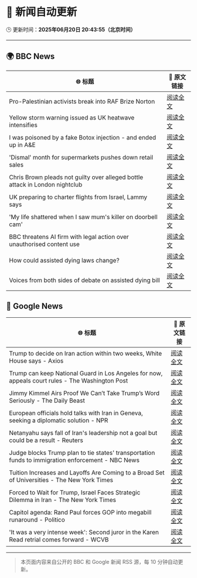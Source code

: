 # 🧠 新闻自动更新

🕒 更新时间：**2025年06月20日 20:43:55（北京时间）**

---

## 🌍 BBC News

| 🌐 标题 | 🔗 原文链接 |
|--------|-------------|
| Pro-Palestinian activists break into RAF Brize Norton | [阅读全文](https://www.bbc.com/news/articles/cx24nppdx0lo) |
| Yellow storm warning issued as UK heatwave intensifies | [阅读全文](https://www.bbc.com/news/articles/cg5z78nyglpo) |
| I was poisoned by a fake Botox injection - and ended up in A&E | [阅读全文](https://www.bbc.com/news/articles/cn0q2z725llo) |
| 'Dismal' month for supermarkets pushes down retail sales | [阅读全文](https://www.bbc.com/news/articles/cz094j3nl1ro) |
| Chris Brown pleads not guilty over alleged bottle attack in London nightclub | [阅读全文](https://www.bbc.com/news/articles/cwyr9wy7gp9o) |
| UK preparing to charter flights from Israel, Lammy says | [阅读全文](https://www.bbc.com/news/articles/cdez72x9pkdo) |
| 'My life shattered when I saw mum's killer on doorbell cam' | [阅读全文](https://www.bbc.com/news/articles/cx2j030yl3lo) |
| BBC threatens AI firm with legal action over unauthorised content use | [阅读全文](https://www.bbc.com/news/articles/cy7ndgylzzmo) |
| How could assisted dying laws change? | [阅读全文](https://www.bbc.com/news/articles/c5y5d2g3wgxo) |
| Voices from both sides of debate on  assisted dying bill | [阅读全文](https://www.bbc.com/news/videos/cm20m4zvee8o) |

## 📰 Google News

| 🌐 标题 | 🔗 原文链接 |
|--------|-------------|
| Trump to decide on Iran action within two weeks, White House says - Axios | [阅读全文](https://news.google.com/rss/articles/CBMidkFVX3lxTFA4RGZCVTdFd0JoZWZoajhIaGZQb25FZF9ibUZ5Tm5talNMem1PYnB0Uk93OGZib3VEVTdfODY0NXV5WmdlRjBCYjdtalhzdmZKRjE4Z0ZSWlU3TEw3RFlNc2gxTnNKWVNOMm5wWDRNdFVxOVdqc3c?oc=5) |
| Trump can keep National Guard in Los Angeles for now, appeals court rules - The Washington Post | [阅读全文](https://news.google.com/rss/articles/CBMikAFBVV95cUxQR0JDaGFhWE5hUUlNTHh0UzBKYlFmMEtJMXhfX2F1UFo3Wloxc1Z0cUZXZGJhVlBpQmdtbGE2bDl3WXg2RDF0M2tRMTNwYkNlOHBVd2l2aFFJcXhXUWFrU3BoWG9hOEtpb3lTZ3JZdjZJVWZoaWhGUmFodUJmejdvN1dWSWpFUlI1bGZuaTRjTGg?oc=5) |
| Jimmy Kimmel Airs Proof We Can’t Take Trump’s Word Seriously - The Daily Beast | [阅读全文](https://news.google.com/rss/articles/CBMiowFBVV95cUxORlVZM3drajlINUh6UXdQWDhGLXpHYVM0U3FvZzhiaEpnQXdUS2dsR0RpQjNqbHoyd284bzZta3FZQ3QtUl9sQWpLV2xtbjR5WVJqU2FrQ1AybUJGb3M0aGdmUGlKVzZDekR0czExS1NkdklJbEFEOXd6T3k3X2Y5Skl1a0p6R3JGZExnVE8yRzlVZmhlTUx1djVMQlBzSXJJd3RN?oc=5) |
| European officials hold talks with Iran in Geneva, seeking a diplomatic solution - NPR | [阅读全文](https://news.google.com/rss/articles/CBMib0FVX3lxTFBLR0IyQzJ1dEFtN0ZQWGphX1RUNVpxbHl5OVIwVWZVMzBWNmx2c3NZaFBlRnpkbmJaNUhsTDFqcWU4eU00aWItX3hod0VvNGd3U0o3b05vRjdEdEV2cEJZaUVBSWg4WUNOY0ZhSkdwOA?oc=5) |
| Netanyahu says fall of Iran's leadership not a goal but could be a result - Reuters | [阅读全文](https://news.google.com/rss/articles/CBMitgFBVV95cUxQYzgweTNaRGx2MUZjQVRGSEpUV0JYTGVETjAxdk43ZEVGY3RvN2NvR1FueTFfWlJNcVI4blJHVDY2WXRvVzJfUlVEZERGbkNpYy1sNVpuWTYydkNHRll6QzR2TTA4WXVFYlZMZVNzbzhMa1VlbmFvWi1WZ1BpSDhNaG9aTGc2Q0ZyellLdFN3MU9jMkF3NlBZVVllbS1DZDh0dzVYcWJmbm44SDd1djY5RXB4WWhYdw?oc=5) |
| Judge blocks Trump plan to tie states' transportation funds to immigration enforcement - NBC News | [阅读全文](https://news.google.com/rss/articles/CBMixwFBVV95cUxPRkRBQjlESjQxQWJxYWVNeVN6SWwtMmlOODRzQ2d3WW9MOWd4N1ktZGNqZ0FBdUlPWm1NdmNMMnJyOEMyYTlJTHdaUDV3S3U2NUlRSmttV2FiOEtsSmRXUG0zaW81UmxxLUppWHRjOF9XQ29jNDlmZ1BtbUhMMTJ5dHdfVFpOZEt2TDg0UjVBY2ZSUjJwLVIxVGMxQmlkOFdveklfbXplTEdZODhrOTA1R1BaODFtYmFuWVlVd01xYm1iaF9kY3hj0gFWQVVfeXFMTVd4U0xYa1FKRDVHd3RMbl9zaVBmTG9LVVZrcFpON0ZkWC1DbkhwdnFVS0FOWFZ6NTRtSExyT3Y2YmxGel9pYW5lMk0xcnVaT3Flc0lBM1E?oc=5) |
| Tuition Increases and Layoffs Are Coming to a Broad Set of Universities - The New York Times | [阅读全文](https://news.google.com/rss/articles/CBMigwFBVV95cUxPUFhaUDk3a0hCNThkdWgzVGhHNFdrNThFd29vWC0ySDVLZV94YTlEcHRqdm12OUVmWXcxVUkwWktpZVloWGYzMS1vdVZlQ1hPLW9ZMW14MjBlOGFMUkVPUDZGSHU5UDMtZ25rYk0wSkJuSGxYbllxcVVUbVVLRjFxRXM1WQ?oc=5) |
| Forced to Wait for Trump, Israel Faces Strategic Dilemma in Iran - The New York Times | [阅读全文](https://news.google.com/rss/articles/CBMif0FVX3lxTE5PbHN4WmppYkM0LS1keWtHWkNJWV9NbGxRbmJuRXp4REhEN0lFai1YcENWT092eFdseDZINnpiQ0hwd2FBcXQtWkthZnRpT2c2WGRhaUF6eUF1N19oUWdtY2pXREJCVUFpZURERGJXdlZubkhaYXhwT0g0dUlJWHc?oc=5) |
| Capitol agenda: Rand Paul forces GOP into megabill runaround - Politico | [阅读全文](https://news.google.com/rss/articles/CBMivgFBVV95cUxNNjdsWmkzNkc1VzFWVGM1RXhmNGd3RWFaUGxERzdKdjR6S1l3M0pCLW9ucm9qZ0ZoZURmOHdjb2N1SGJQT20zVExjMER5dDFQa0FTWWoxbDU0N3RSdlkwVkxGM0d0VjMwcHVjRTFrUjd2NENyYlhDQlMyTjVNbEVKel9aVUZGWV9qWm1oZXNadG4ydloxU01vN1pNckRSMlBKdXRKNzBuNFBYTnFEblRpUVVZQXVIdGdtUlp0WUln?oc=5) |
| 'It was a very intense week': Second juror in the Karen Read retrial comes forward - WCVB | [阅读全文](https://news.google.com/rss/articles/CBMiuAFBVV95cUxNRHNXRUc5WFQ2RzV5MzRCekNmWFF4SVBZSmc4ODloZ3E1NGJ1TkdPY3Z2cVJqbzlQRWN2MGd6ZVRZQlR0aUo4MU9uQVgxZ3c4MTRnMXZ4NHp6a1NySzlQVnJHRzZUVGZvZUl0ZVR4VGF1SnhPbFNMQzhqZzFNZmRNbEc1WEVFd1dWTEpXNU1xRXFQYUhRZ0FlVEQtT3F2eEpSSjVROUdBcl9Gd0tJZW9kcGZMSUZOWGMy?oc=5) |

---
> 本页面内容来自公开的 BBC 和 Google 新闻 RSS 源，每 10 分钟自动更新。
